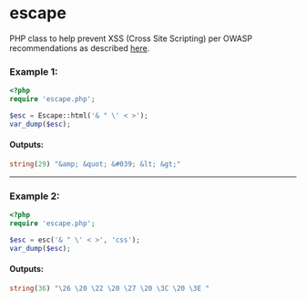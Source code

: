 # escape

PHP class to help prevent XSS (Cross Site Scripting) per OWASP recommendations as described [here](https://github.com/adam-p/markdown-here/wiki/Markdown-Cheatsheet).

### Example 1:

```php
<?php
require 'escape.php';

$esc = Escape::html('& " \' < >');
var_dump($esc);
```

#### Outputs:

```php
string(29) "&amp; &quot; &#039; &lt; &gt;"
```

---

### Example 2:

```php
<?php
require 'escape.php';

$esc = esc('& " \' < >', 'css');
var_dump($esc);
```

#### Outputs:

```php
string(36) "\26 \20 \22 \20 \27 \20 \3C \20 \3E "
```

